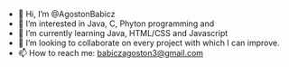 - 👋 Hi, I’m @AgostonBabicz
- 👀 I’m interested in Java, C, Phyton programming and 
- 🌱 I’m currently learning Java, HTML/CSS and Javascript
- 💞️ I’m looking to collaborate on every project with which I can improve.
- 📫 How to reach me: babiczagoston3@gmail.com
<!---
AgostonBabicz/AgostonBabicz is a ✨ special ✨ repository because its `README.md` (this file) appears on your GitHub profile.
You can click the Preview link to take a look at your changes.
--->
